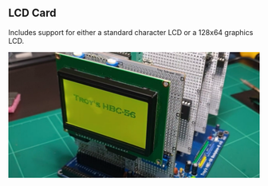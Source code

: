 ## LCD Card

Includes support for either a standard character LCD or a 128x64 graphics LCD.

![](/img/repository.png)
